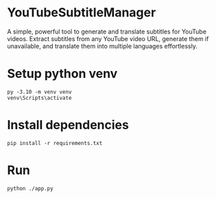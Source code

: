 # YouTubeSubtitleManager
A simple, powerful tool to generate and translate subtitles for YouTube videos. Extract subtitles from any YouTube video URL, generate them if unavailable, and translate them into multiple languages effortlessly.


# Setup python venv

```
py -3.10 -m venv venv
venv\Scripts\activate
```

# Install dependencies

```
pip install -r requirements.txt
```

# Run

```
python ./app.py
```